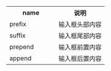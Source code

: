 <table>
  <tbody>
    <tr>
      <th  width="50%">name</th><th width="50%">说明</th>
    </tr>
    <tr>
      <td width="50%">prefix</td><td width="50%">输入框头部内容</td>
    </tr>
    <tr>
      <td width="50%">suffix</td><td width="50%">输入框尾部内容</td>
    </tr>
    <tr>
      <td width="50%">prepend</td><td width="50%">输入框前置内容</td>
    </tr>
    <tr>
      <td width="50%">append</td><td width="50%">输入框后置内容</td>
    </tr>
  </tbody>
</table>